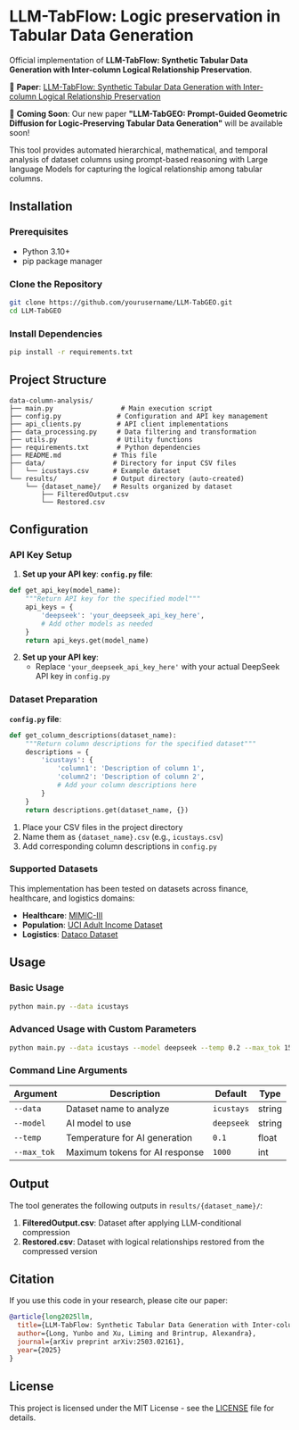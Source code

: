 # LLM-TabFlow: Logic preservation in Tabular Data Generation

Official implementation of **LLM-TabFlow: Synthetic Tabular Data Generation with Inter-column Logical Relationship Preservation**.

📄 **Paper**: [LLM-TabFlow: Synthetic Tabular Data Generation with Inter-column Logical Relationship Preservation](https://arxiv.org/abs/2503.02161)

🚀 **Coming Soon**: Our new paper **"LLM-TabGEO: Prompt-Guided Geometric Diffusion for Logic-Preserving Tabular Data Generation"** will be available soon!

This tool provides automated hierarchical, mathematical, and temporal analysis of dataset columns using prompt-based reasoning with Large language Models for capturing the logical relationship among tabular columns.


## Installation

### Prerequisites

- Python 3.10+
- pip package manager

### Clone the Repository

```bash
git clone https://github.com/yourusername/LLM-TabGEO.git
cd LLM-TabGEO
```

### Install Dependencies

```bash
pip install -r requirements.txt
```

## Project Structure

```
data-column-analysis/
├── main.py                 # Main execution script
├── config.py              # Configuration and API key management
├── api_clients.py         # API client implementations
├── data_processing.py     # Data filtering and transformation
├── utils.py               # Utility functions
├── requirements.txt       # Python dependencies
├── README.md             # This file
├── data/                 # Directory for input CSV files
│   └── icustays.csv      # Example dataset
└── results/              # Output directory (auto-created)
    └── {dataset_name}/   # Results organized by dataset
        ├── FilteredOutput.csv
        └── Restored.csv
```

## Configuration

### API Key Setup

1. **Set up your API key**: 
**`config.py` file**:
```python
def get_api_key(model_name):
    """Return API key for the specified model"""
    api_keys = {
        'deepseek': 'your_deepseek_api_key_here',
        # Add other models as needed
    }
    return api_keys.get(model_name)
```

2. **Set up your API key**:
   - Replace `'your_deepseek_api_key_here'` with your actual DeepSeek API key in `config.py`

### Dataset Preparation
**`config.py` file**:
```python
def get_column_descriptions(dataset_name):
    """Return column descriptions for the specified dataset"""
    descriptions = {
        'icustays': {
            'column1': 'Description of column 1',
            'column2': 'Description of column 2',
            # Add your column descriptions here
        }
    }
    return descriptions.get(dataset_name, {})
```
1. Place your CSV files in the project directory
2. Name them as `{dataset_name}.csv` (e.g., `icustays.csv`)
3. Add corresponding column descriptions in `config.py`

### Supported Datasets

This implementation has been tested on datasets across finance, healthcare, and logistics domains:

- **Healthcare**: [MIMIC-III](https://mimic.mit.edu/)
- **Population**: [UCI Adult Income Dataset](https://archive.ics.uci.edu/ml/datasets/adult)
- **Logistics**: [Dataco Dataset](https://data.mendeley.com/datasets/8gx2fvg2k6/3)

## Usage

### Basic Usage

```bash
python main.py --data icustays
```

### Advanced Usage with Custom Parameters

```bash
python main.py --data icustays --model deepseek --temp 0.2 --max_tok 1500
```

### Command Line Arguments

| Argument | Description | Default | Type |
|----------|-------------|---------|------|
| `--data` | Dataset name to analyze | `icustays` | string |
| `--model` | AI model to use | `deepseek` | string |
| `--temp` | Temperature for AI generation | `0.1` | float |
| `--max_tok` | Maximum tokens for AI response | `1000` | int |

## Output

The tool generates the following outputs in `results/{dataset_name}/`:
1. **FilteredOutput.csv**: Dataset after applying LLM-conditional compression
2. **Restored.csv**: Dataset with logical relationships restored from the compressed version

## Citation

If you use this code in your research, please cite our paper:

```bibtex
@article{long2025llm,
  title={LLM-TabFlow: Synthetic Tabular Data Generation with Inter-column Logical Relationship Preservation},
  author={Long, Yunbo and Xu, Liming and Brintrup, Alexandra},
  journal={arXiv preprint arXiv:2503.02161},
  year={2025}
}
```
## License

This project is licensed under the MIT License - see the [LICENSE](LICENSE) file for details.

